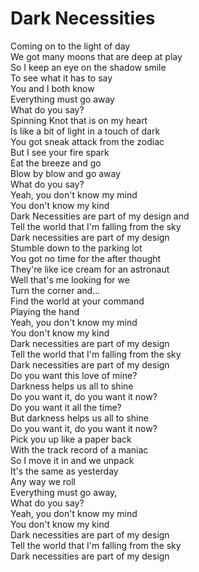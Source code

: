 # Dark Necessities

Coming on to the light of day  
We got many moons that are deep at play  
So I keep an eye on the shadow smile  
To see what it has to say  
You and I both know  
Everything must go away  
What do you say?  
Spinning Knot that is on my heart  
Is like a bit of light in a touch of dark  
You got sneak attack from the zodiac  
But I see your fire spark  
Eat the breeze and go  
Blow by blow and go away  
What do you say?  
Yeah, you don't know my mind  
You don't know my kind  
Dark Necessities are part of my design and  
Tell the world that I'm falling from the sky  
Dark necessities are part of my design  
Stumble down to the parking lot  
You got no time for the after thought  
They're like ice cream for an astronaut  
Well that's me looking for we  
Turn the corner and...  
Find the world at your command  
Playing the hand  
Yeah, you don't know my mind  
You don't know my kind  
Dark necessities are part of my design  
Tell the world that I'm falling from the sky  
Dark necessities are part of my design  
Do you want this love of mine?  
Darkness helps us all to shine  
Do you want it, do you want it now?  
Do you want it all the time?  
But darkness helps us all to shine  
Do you want it, do you want it now?  
Pick you up like a paper back  
With the track record of a maniac  
So I move it in and we unpack  
It's the same as yesterday  
Any way we roll  
Everything must go away,  
What do you say?  
Yeah, you don't know my mind  
You don't know my kind  
Dark necessities are part of my design  
Tell the world that I'm falling from the sky  
Dark necessities are part of my design
